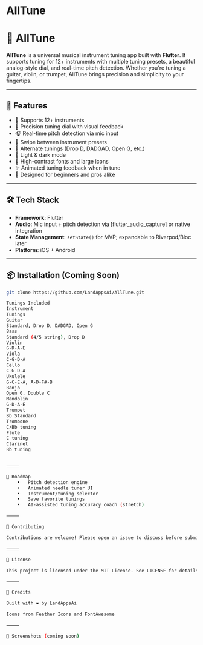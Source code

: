 # AllTune
# 🎵 AllTune

**AllTune** is a universal musical instrument tuning app built with **Flutter**. It supports tuning for 12+ instruments with multiple tuning presets, a beautiful analog-style dial, and real-time pitch detection. Whether you're tuning a guitar, violin, or trumpet, AllTune brings precision and simplicity to your fingertips.

---

## 🚀 Features

- 🎸 Supports 12+ instruments
- 🎯 Precision tuning dial with visual feedback
- 🎧 Real-time pitch detection via mic input
- 🔁 Swipe between instrument presets
- 🎼 Alternate tunings (Drop D, DADGAD, Open G, etc.)
- 🌙 Light & dark mode
- 🔆 High-contrast fonts and large icons
- ✨ Animated tuning feedback when in tune
- 🧠 Designed for beginners and pros alike

---

## 🛠 Tech Stack

- **Framework**: Flutter
- **Audio**: Mic input + pitch detection via [flutter_audio_capture] or native integration
- **State Management**: `setState()` for MVP; expandable to Riverpod/Bloc later
- **Platform**: iOS + Android

---

## 📦 Installation (Coming Soon)

```bash
git clone https://github.com/LandAppsAi/AllTune.git

Tunings Included
Instrument
Tunings
Guitar
Standard, Drop D, DADGAD, Open G
Bass
Standard (4/5 string), Drop D
Violin
G-D-A-E
Viola
C-G-D-A
Cello
C-G-D-A
Ukulele
G-C-E-A, A-D-F#-B
Banjo
Open G, Double C
Mandolin
G-D-A-E
Trumpet
Bb Standard
Trombone
C/Bb tuning
Flute
C tuning
Clarinet
Bb tuning


⸻

🔮 Roadmap
	•	Pitch detection engine
	•	Animated needle tuner UI
	•	Instrument/tuning selector
	•	Save favorite tunings
	•	AI-assisted tuning accuracy coach (stretch)

⸻

🤝 Contributing

Contributions are welcome! Please open an issue to discuss before submitting a PR.

⸻

📄 License

This project is licensed under the MIT License. See LICENSE for details.

⸻

🎨 Credits

Built with ❤️ by LandAppsAi

Icons from Feather Icons and FontAwesome

⸻

📱 Screenshots (coming soon)

